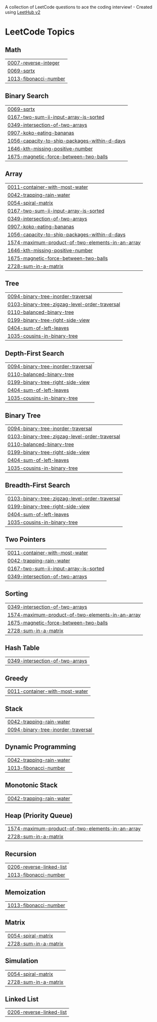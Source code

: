 A collection of LeetCode questions to ace the coding interview! - Created using [LeetHub v2](https://github.com/arunbhardwaj/LeetHub-2.0)
<!---LeetCode Topics Start-->
# LeetCode Topics
## Math
|  |
| ------- |
| [0007-reverse-integer](https://github.com/devanshu6738/Leetcode-DSA/tree/master/0007-reverse-integer) |
| [0069-sqrtx](https://github.com/devanshu6738/Leetcode-DSA/tree/master/0069-sqrtx) |
| [1013-fibonacci-number](https://github.com/devanshu6738/Leetcode-DSA/tree/master/1013-fibonacci-number) |
## Binary Search
|  |
| ------- |
| [0069-sqrtx](https://github.com/devanshu6738/Leetcode-DSA/tree/master/0069-sqrtx) |
| [0167-two-sum-ii-input-array-is-sorted](https://github.com/devanshu6738/Leetcode-DSA/tree/master/0167-two-sum-ii-input-array-is-sorted) |
| [0349-intersection-of-two-arrays](https://github.com/devanshu6738/Leetcode-DSA/tree/master/0349-intersection-of-two-arrays) |
| [0907-koko-eating-bananas](https://github.com/devanshu6738/Leetcode-DSA/tree/master/0907-koko-eating-bananas) |
| [1056-capacity-to-ship-packages-within-d-days](https://github.com/devanshu6738/Leetcode-DSA/tree/master/1056-capacity-to-ship-packages-within-d-days) |
| [1646-kth-missing-positive-number](https://github.com/devanshu6738/Leetcode-DSA/tree/master/1646-kth-missing-positive-number) |
| [1675-magnetic-force-between-two-balls](https://github.com/devanshu6738/Leetcode-DSA/tree/master/1675-magnetic-force-between-two-balls) |
## Array
|  |
| ------- |
| [0011-container-with-most-water](https://github.com/devanshu6738/Leetcode-DSA/tree/master/0011-container-with-most-water) |
| [0042-trapping-rain-water](https://github.com/devanshu6738/Leetcode-DSA/tree/master/0042-trapping-rain-water) |
| [0054-spiral-matrix](https://github.com/devanshu6738/Leetcode-DSA/tree/master/0054-spiral-matrix) |
| [0167-two-sum-ii-input-array-is-sorted](https://github.com/devanshu6738/Leetcode-DSA/tree/master/0167-two-sum-ii-input-array-is-sorted) |
| [0349-intersection-of-two-arrays](https://github.com/devanshu6738/Leetcode-DSA/tree/master/0349-intersection-of-two-arrays) |
| [0907-koko-eating-bananas](https://github.com/devanshu6738/Leetcode-DSA/tree/master/0907-koko-eating-bananas) |
| [1056-capacity-to-ship-packages-within-d-days](https://github.com/devanshu6738/Leetcode-DSA/tree/master/1056-capacity-to-ship-packages-within-d-days) |
| [1574-maximum-product-of-two-elements-in-an-array](https://github.com/devanshu6738/Leetcode-DSA/tree/master/1574-maximum-product-of-two-elements-in-an-array) |
| [1646-kth-missing-positive-number](https://github.com/devanshu6738/Leetcode-DSA/tree/master/1646-kth-missing-positive-number) |
| [1675-magnetic-force-between-two-balls](https://github.com/devanshu6738/Leetcode-DSA/tree/master/1675-magnetic-force-between-two-balls) |
| [2728-sum-in-a-matrix](https://github.com/devanshu6738/Leetcode-DSA/tree/master/2728-sum-in-a-matrix) |
## Tree
|  |
| ------- |
| [0094-binary-tree-inorder-traversal](https://github.com/devanshu6738/Leetcode-DSA/tree/master/0094-binary-tree-inorder-traversal) |
| [0103-binary-tree-zigzag-level-order-traversal](https://github.com/devanshu6738/Leetcode-DSA/tree/master/0103-binary-tree-zigzag-level-order-traversal) |
| [0110-balanced-binary-tree](https://github.com/devanshu6738/Leetcode-DSA/tree/master/0110-balanced-binary-tree) |
| [0199-binary-tree-right-side-view](https://github.com/devanshu6738/Leetcode-DSA/tree/master/0199-binary-tree-right-side-view) |
| [0404-sum-of-left-leaves](https://github.com/devanshu6738/Leetcode-DSA/tree/master/0404-sum-of-left-leaves) |
| [1035-cousins-in-binary-tree](https://github.com/devanshu6738/Leetcode-DSA/tree/master/1035-cousins-in-binary-tree) |
## Depth-First Search
|  |
| ------- |
| [0094-binary-tree-inorder-traversal](https://github.com/devanshu6738/Leetcode-DSA/tree/master/0094-binary-tree-inorder-traversal) |
| [0110-balanced-binary-tree](https://github.com/devanshu6738/Leetcode-DSA/tree/master/0110-balanced-binary-tree) |
| [0199-binary-tree-right-side-view](https://github.com/devanshu6738/Leetcode-DSA/tree/master/0199-binary-tree-right-side-view) |
| [0404-sum-of-left-leaves](https://github.com/devanshu6738/Leetcode-DSA/tree/master/0404-sum-of-left-leaves) |
| [1035-cousins-in-binary-tree](https://github.com/devanshu6738/Leetcode-DSA/tree/master/1035-cousins-in-binary-tree) |
## Binary Tree
|  |
| ------- |
| [0094-binary-tree-inorder-traversal](https://github.com/devanshu6738/Leetcode-DSA/tree/master/0094-binary-tree-inorder-traversal) |
| [0103-binary-tree-zigzag-level-order-traversal](https://github.com/devanshu6738/Leetcode-DSA/tree/master/0103-binary-tree-zigzag-level-order-traversal) |
| [0110-balanced-binary-tree](https://github.com/devanshu6738/Leetcode-DSA/tree/master/0110-balanced-binary-tree) |
| [0199-binary-tree-right-side-view](https://github.com/devanshu6738/Leetcode-DSA/tree/master/0199-binary-tree-right-side-view) |
| [0404-sum-of-left-leaves](https://github.com/devanshu6738/Leetcode-DSA/tree/master/0404-sum-of-left-leaves) |
| [1035-cousins-in-binary-tree](https://github.com/devanshu6738/Leetcode-DSA/tree/master/1035-cousins-in-binary-tree) |
## Breadth-First Search
|  |
| ------- |
| [0103-binary-tree-zigzag-level-order-traversal](https://github.com/devanshu6738/Leetcode-DSA/tree/master/0103-binary-tree-zigzag-level-order-traversal) |
| [0199-binary-tree-right-side-view](https://github.com/devanshu6738/Leetcode-DSA/tree/master/0199-binary-tree-right-side-view) |
| [0404-sum-of-left-leaves](https://github.com/devanshu6738/Leetcode-DSA/tree/master/0404-sum-of-left-leaves) |
| [1035-cousins-in-binary-tree](https://github.com/devanshu6738/Leetcode-DSA/tree/master/1035-cousins-in-binary-tree) |
## Two Pointers
|  |
| ------- |
| [0011-container-with-most-water](https://github.com/devanshu6738/Leetcode-DSA/tree/master/0011-container-with-most-water) |
| [0042-trapping-rain-water](https://github.com/devanshu6738/Leetcode-DSA/tree/master/0042-trapping-rain-water) |
| [0167-two-sum-ii-input-array-is-sorted](https://github.com/devanshu6738/Leetcode-DSA/tree/master/0167-two-sum-ii-input-array-is-sorted) |
| [0349-intersection-of-two-arrays](https://github.com/devanshu6738/Leetcode-DSA/tree/master/0349-intersection-of-two-arrays) |
## Sorting
|  |
| ------- |
| [0349-intersection-of-two-arrays](https://github.com/devanshu6738/Leetcode-DSA/tree/master/0349-intersection-of-two-arrays) |
| [1574-maximum-product-of-two-elements-in-an-array](https://github.com/devanshu6738/Leetcode-DSA/tree/master/1574-maximum-product-of-two-elements-in-an-array) |
| [1675-magnetic-force-between-two-balls](https://github.com/devanshu6738/Leetcode-DSA/tree/master/1675-magnetic-force-between-two-balls) |
| [2728-sum-in-a-matrix](https://github.com/devanshu6738/Leetcode-DSA/tree/master/2728-sum-in-a-matrix) |
## Hash Table
|  |
| ------- |
| [0349-intersection-of-two-arrays](https://github.com/devanshu6738/Leetcode-DSA/tree/master/0349-intersection-of-two-arrays) |
## Greedy
|  |
| ------- |
| [0011-container-with-most-water](https://github.com/devanshu6738/Leetcode-DSA/tree/master/0011-container-with-most-water) |
## Stack
|  |
| ------- |
| [0042-trapping-rain-water](https://github.com/devanshu6738/Leetcode-DSA/tree/master/0042-trapping-rain-water) |
| [0094-binary-tree-inorder-traversal](https://github.com/devanshu6738/Leetcode-DSA/tree/master/0094-binary-tree-inorder-traversal) |
## Dynamic Programming
|  |
| ------- |
| [0042-trapping-rain-water](https://github.com/devanshu6738/Leetcode-DSA/tree/master/0042-trapping-rain-water) |
| [1013-fibonacci-number](https://github.com/devanshu6738/Leetcode-DSA/tree/master/1013-fibonacci-number) |
## Monotonic Stack
|  |
| ------- |
| [0042-trapping-rain-water](https://github.com/devanshu6738/Leetcode-DSA/tree/master/0042-trapping-rain-water) |
## Heap (Priority Queue)
|  |
| ------- |
| [1574-maximum-product-of-two-elements-in-an-array](https://github.com/devanshu6738/Leetcode-DSA/tree/master/1574-maximum-product-of-two-elements-in-an-array) |
| [2728-sum-in-a-matrix](https://github.com/devanshu6738/Leetcode-DSA/tree/master/2728-sum-in-a-matrix) |
## Recursion
|  |
| ------- |
| [0206-reverse-linked-list](https://github.com/devanshu6738/Leetcode-DSA/tree/master/0206-reverse-linked-list) |
| [1013-fibonacci-number](https://github.com/devanshu6738/Leetcode-DSA/tree/master/1013-fibonacci-number) |
## Memoization
|  |
| ------- |
| [1013-fibonacci-number](https://github.com/devanshu6738/Leetcode-DSA/tree/master/1013-fibonacci-number) |
## Matrix
|  |
| ------- |
| [0054-spiral-matrix](https://github.com/devanshu6738/Leetcode-DSA/tree/master/0054-spiral-matrix) |
| [2728-sum-in-a-matrix](https://github.com/devanshu6738/Leetcode-DSA/tree/master/2728-sum-in-a-matrix) |
## Simulation
|  |
| ------- |
| [0054-spiral-matrix](https://github.com/devanshu6738/Leetcode-DSA/tree/master/0054-spiral-matrix) |
| [2728-sum-in-a-matrix](https://github.com/devanshu6738/Leetcode-DSA/tree/master/2728-sum-in-a-matrix) |
## Linked List
|  |
| ------- |
| [0206-reverse-linked-list](https://github.com/devanshu6738/Leetcode-DSA/tree/master/0206-reverse-linked-list) |
<!---LeetCode Topics End-->